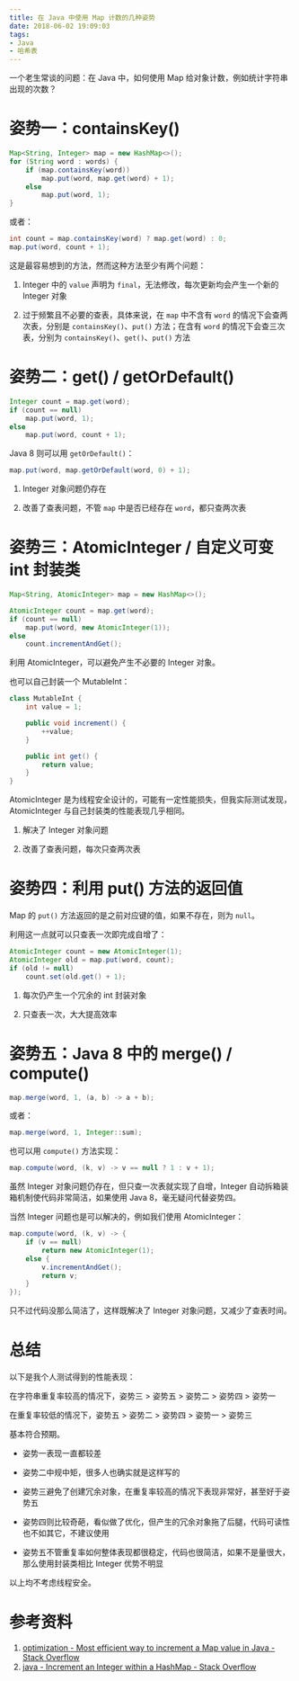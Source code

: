```yaml
---
title: 在 Java 中使用 Map 计数的几种姿势
date: 2018-06-02 19:09:03
tags:
- Java
- 哈希表
---
```


一个老生常谈的问题：在 Java 中，如何使用 Map 给对象计数，例如统计字符串出现的次数？

# 姿势一：containsKey()

```java
Map<String, Integer> map = new HashMap<>();
for (String word : words) {
    if (map.containsKey(word))
        map.put(word, map.get(word) + 1);
    else
        map.put(word, 1);
}
```

或者：

```java
int count = map.containsKey(word) ? map.get(word) : 0;
map.put(word, count + 1);
```

这是最容易想到的方法，然而这种方法至少有两个问题：

1. Integer 中的 `value` 声明为 `final`，无法修改，每次更新均会产生一个新的 Integer 对象

2. 过于频繁且不必要的查表，具体来说，在 `map` 中不含有 `word` 的情况下会查两次表，分别是 `containsKey()`、`put()` 方法；在含有 `word` 的情况下会查三次表，分别为 `containsKey()`、`get()`、`put()` 方法

<!-- more -->

# 姿势二：get() / getOrDefault()

```java
Integer count = map.get(word);
if (count == null)
    map.put(word, 1);
else
    map.put(word, count + 1);
```

Java 8 则可以用 `getOrDefault()`：

```java
map.put(word, map.getOrDefault(word, 0) + 1);
```

1. Integer 对象问题仍存在

2. 改善了查表问题，不管 `map` 中是否已经存在 `word`，都只查两次表

# 姿势三：AtomicInteger / 自定义可变 int 封装类

```java
Map<String, AtomicInteger> map = new HashMap<>();
```

```java
AtomicInteger count = map.get(word);
if (count == null)
    map.put(word, new AtomicInteger(1));
else
    count.incrementAndGet();
```

利用 AtomicInteger，可以避免产生不必要的 Integer 对象。

也可以自己封装一个 MutableInt：

```java
class MutableInt {
    int value = 1;

    public void increment() {
        ++value;
    }

    public int get() {
        return value;
    }
}
```

AtomicInteger 是为线程安全设计的，可能有一定性能损失，但我实际测试发现，AtomicInteger 与自己封装类的性能表现几乎相同。

1. 解决了 Integer 对象问题

2. 改善了查表问题，每次只查两次表

# 姿势四：利用 put() 方法的返回值

Map 的 `put()` 方法返回的是之前对应键的值，如果不存在，则为 `null`。

利用这一点就可以只查表一次即完成自增了：

```java
AtomicInteger count = new AtomicInteger(1);
AtomicInteger old = map.put(word, count);
if (old != null)
    count.set(old.get() + 1);
```

1. 每次仍产生一个冗余的 int 封装对象

2. 只查表一次，大大提高效率

# 姿势五：Java 8 中的 merge() / compute()

```java
map.merge(word, 1, (a, b) -> a + b);
```

或者：

```java
map.merge(word, 1, Integer::sum);
```

也可以用 `compute()` 方法实现：

```java
map.compute(word, (k, v) -> v == null ? 1 : v + 1);
```

虽然 Integer 对象问题仍存在，但只查一次表就实现了自增，Integer 自动拆箱装箱机制使代码非常简洁，如果使用 Java 8，毫无疑问代替姿势四。

当然 Integer 问题也是可以解决的，例如我们使用 AtomicInteger：

```java
map.compute(word, (k, v) -> {
    if (v == null)
        return new AtomicInteger(1);
    else {
        v.incrementAndGet();
        return v;
    }
});
```

只不过代码没那么简洁了，这样既解决了 Integer 对象问题，又减少了查表时间。

# 总结

以下是我个人测试得到的性能表现：

在字符串重复率较高的情况下，姿势三 > 姿势五 > 姿势二 > 姿势四 > 姿势一

在重复率较低的情况下，姿势五 > 姿势二 > 姿势四 > 姿势一 > 姿势三

基本符合预期。

- 姿势一表现一直都较差

- 姿势二中规中矩，很多人也确实就是这样写的

- 姿势三避免了创建冗余对象，在重复率较高的情况下表现非常好，甚至好于姿势五

- 姿势四则比较奇葩，看似做了优化，但产生的冗余对象拖了后腿，代码可读性也不如其它，不建议使用

- 姿势五不管重复率如何整体表现都很稳定，代码也很简洁，如果不是量很大，那么使用封装类相比 Integer 优势不明显

以上均不考虑线程安全。

# 参考资料

1. [optimization - Most efficient way to increment a Map value in Java - Stack Overflow](https://stackoverflow.com/questions/81346/most-efficient-way-to-increment-a-map-value-in-java)
2. [java - Increment an Integer within a HashMap - Stack Overflow](https://stackoverflow.com/questions/4277388/increment-an-integer-within-a-hashmap/37296348)
